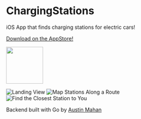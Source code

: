 # ChargingStations
iOS App that finds charging stations for electric cars!

[Download on the AppStore!](https://itunes.apple.com/us/app/trip-charge-map-stations-along/id1186368321?ls=1&mt=8)

[<img src="https://visittucsonorg.s3-us-west-1.amazonaws.com/apple-app-store-logo_0.png" height="100">](https://itunes.apple.com/us/app/trip-charge-map-stations-along/id1186368321?ls=1&mt=8)

![Landing View](http://a4.mzstatic.com/us/r30/Purple122/v4/a7/39/71/a739713f-e7fd-ff69-06af-89cc3900d570/screen696x696.jpeg)
![Map Stations Along a Route](http://a4.mzstatic.com/us/r30/Purple111/v4/11/b2/5a/11b25aeb-18a1-9c2f-5715-abd35b657b9a/screen696x696.jpeg)
![Find the Closest Station to You](http://a4.mzstatic.com/us/r30/Purple111/v4/72/c9/bf/72c9bfd0-ff32-cadc-b6c5-9c2ce83ccb1f/screen696x696.jpeg)

Backend built with Go by [Austin Mahan](https://github.com/AustinMahan/q3Project)
